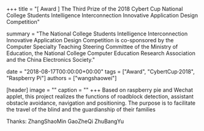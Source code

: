 +++
title = "[ Award ] The Third Prize of the 2018 Cybert Cup National College Students Intelligence Interconnection Innovative Application Design Competition"

summary = "The National College Students Intelligence Interconnection Innovative Application Design Competition is co-sponsored by the Computer Specialty Teaching Steering Committee of the Ministry of Education, the National College Computer Education Research Association and the China Electronics Society."

date = "2018-08-17T00:00:00+00:00"
tags = ["Award", "CybertCup·2018", "Raspberry Pi"]
authors = ["wangshaowei"]

[header]
image = ""
caption = ""
+++
Based on raspberry pie and Wechat applet, this project realizes the functions of roadblock detection, assistant obstacle avoidance, navigation and positioning. The purpose is to facilitate the travel of the blind and the guardianship of their families

Thanks: ZhangShaoMin GaoZheQi ZhuBangYu